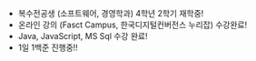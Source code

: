 - 복수전공생 (소프트웨어, 경영학과) 4학년 2학기 재학중! <br/>
- 온라인 강의 (Fasct Campus, 한국디지털컨버전스 누리잡) 수강완료! <br/>
- Java, JavaScript, MS Sql 수강 완료! <br/>
- 1일 1백준 진행중!! <br/>
